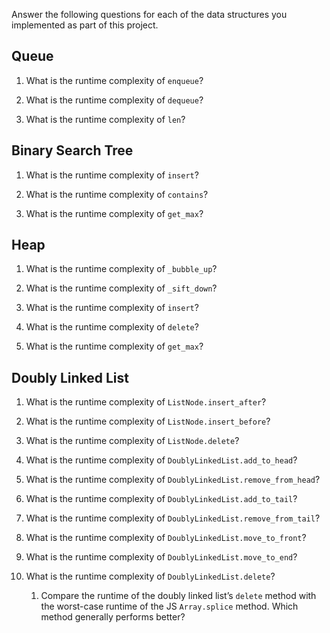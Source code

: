Answer the following questions for each of the data structures you implemented as part of this project.

## Queue

1.  What is the runtime complexity of `enqueue`?

2.  What is the runtime complexity of `dequeue`?

3.  What is the runtime complexity of `len`?

## Binary Search Tree

1.  What is the runtime complexity of `insert`?

2.  What is the runtime complexity of `contains`?

3.  What is the runtime complexity of `get_max`?

## Heap

1.  What is the runtime complexity of `_bubble_up`?

2.  What is the runtime complexity of `_sift_down`?

3.  What is the runtime complexity of `insert`?

4.  What is the runtime complexity of `delete`?

5.  What is the runtime complexity of `get_max`?

## Doubly Linked List

1.  What is the runtime complexity of `ListNode.insert_after`?

2.  What is the runtime complexity of `ListNode.insert_before`?

3.  What is the runtime complexity of `ListNode.delete`?

4.  What is the runtime complexity of `DoublyLinkedList.add_to_head`?

5.  What is the runtime complexity of `DoublyLinkedList.remove_from_head`?

6.  What is the runtime complexity of `DoublyLinkedList.add_to_tail`?

7.  What is the runtime complexity of `DoublyLinkedList.remove_from_tail`?

8.  What is the runtime complexity of `DoublyLinkedList.move_to_front`?

9.  What is the runtime complexity of `DoublyLinkedList.move_to_end`?

10. What is the runtime complexity of `DoublyLinkedList.delete`?

    1.  Compare the runtime of the doubly linked list’s `delete` method with the worst-case runtime of the JS `Array.splice` method. Which method generally performs better?
